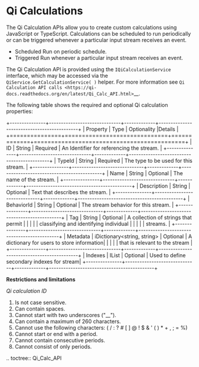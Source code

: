 Qi Calculations
====================

The Qi Calculation APIs allow you to create custom calculations using JavaScript or TypeScript. Calculations can be scheduled to run  periodically or can be triggered whenever a particular input stream receives an event. 

 - Scheduled
     Run on periodic schedule.
 - Triggered
     Run whenever a particular input stream receives an event.


The Qi Calculation API is provided using the ``IQiCalculationService`` interface, which may be accessed via the ``QiService.GetCalculationService( )`` helper. For more information see `Qi Calculation API calls <https://qi-docs.readthedocs.org/en/latest/Qi_Calc_API.html>`__.

The following table shows the required and optional Qi calculation properties:

+---------------+------------------------------+-------------+--------------------------------------------+
| Property      | Type                         | Optionality |Details                                     |
+===============+==============================+=============+============================================+
| ID            | String                       | Required    | An Identifier for referencing the stream.  |
+---------------+------------------------------+-------------+--------------------------------------------+
| TypeId        | String                       | Required    | The type to be used for this stream.       |
+---------------+------------------------------+-------------+--------------------------------------------+
| Name          | String                       | Optional    | The name of the stream.                    |
+---------------+------------------------------+-------------+--------------------------------------------+
| Description   | String                       | Optional    | Text that describes the stream.            |
+---------------+------------------------------+-------------+--------------------------------------------+
| BehaviorId    | String                       | Optional    | The stream behavior for this stream.       |
+---------------+------------------------------+-------------+--------------------------------------------+
| Tag           | String                       | Optional    | A collection of strings that permit        |
|               |                              |             | classifying and identifying individual     |
|               |                              |             | streams.                                   |
+---------------+------------------------------+-------------+--------------------------------------------+
| Metadata      | iDictionary<string, string>  | Optional    | A dictionary for users to store information|
|               |                              |             | that is relevant to the stream             |
+---------------+------------------------------+-------------+--------------------------------------------+
| Indexes       | IList<QiStreamIndex>         | Optional    | Used to define secondary indexes for stream|
+---------------+------------------------------+-------------+--------------------------------------------+

**Restrictions and limitations**

*Qi calculation ID*

1. Is not case sensitive.
2. Can contain spaces.
3. Cannot start with two underscores ("\_\_").
4. Can contain a maximum of 260 characters.
5. Cannot use the following characters: ( / : ? # [ ] @ ! $ & ' ( ) \* +
   , ; = %)
6. Cannot start or end with a period.
7. Cannot contain consecutive periods.
8. Cannot consist of only periods. 


.. toctree::
   Qi_Calc_API

   
   

